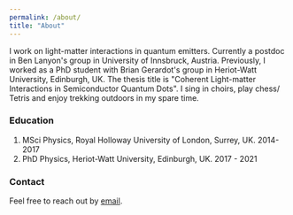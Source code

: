 ```yaml
---
permalink: /about/
title: "About"
---
```


I work on light-matter interactions in quantum emitters. Currently a postdoc in Ben Lanyon's group in University of Innsbruck, Austria.
Previously, I worked as a PhD student with Brian Gerardot's group in Heriot-Watt University, Edinburgh, UK. The thesis title is "Coherent Light-matter Interactions in Semiconductor Quantum Dots". I sing in choirs, play chess/ Tetris and enjoy trekking outdoors in my spare time.
<!-- In short, I'm about theoretical physics, outreach, and improving the PhD experience for people. 

I'm working through the early stages of a PhD in Open Quantum Systems and Quantum Biology, fitting that in-between emailing places and asking them to do better by students. 
In my spare time, I imagine what I'd do if I had more spare time, currently I'm really looking forward to finding more opportunities for public engagement and science outreach. -->

### Education
1. MSci Physics, Royal Holloway University of London, Surrey, UK. 2014-2017
2. PhD Physics, Heriot-Watt University, Edinburgh, UK. 2017 - 2021

### Contact
Feel free to reach out by [email](mailto:koong898@gmail.com). 